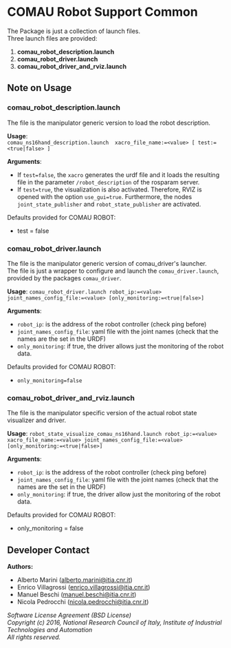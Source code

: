 # COMAU Robot Support Common

The Package is just a collection of launch files.  
Three launch files are provided:  
1. **comau_robot_description.launch**   
2. **comau_robot_driver.launch**  
3. **comau_robot_driver_and_rviz.launch**  

## Note on Usage

### comau_robot_description.launch

The file is the manipulator generic version to load the robot description.  

__Usage__:  
`comau_ns16hand_description.launch  xacro_file_name:=<value> [ test:=<true|false> ]`  


__Arguments__:  
- If `test=false`, the `xacro` generates the urdf file and it loads the resulting file in the parameter  `/robot_description` of the rosparam server.  
- If `test=true`, the visualization is also activated. Therefore, RVIZ is opened with the option `use_gui=true`. Furthermore, the nodes `joint_state_publisher` and `robot_state_publisher` are activated.  


Defaults provided for COMAU ROBOT:
- test = false


### comau_robot_driver.launch

The file is the manipulator generic version of comau_driver's launcher.  
The file is just a wrapper to configure and launch the `comau_driver.launch`, provided by the packages `comau_driver`.  

**Usage**:
`comau_robot_driver.launch robot_ip:=<value> joint_names_config_file:=<value> [only_monitoring:=<true|false>]`  

__Arguments__:   
- `robot_ip`: is the address of the robot controller (check ping before)  
- `joint_names_config_file`: yaml file with the joint names (check that the names are the set in the URDF)  
- `only_monitoring`: if true, the driver allows just the monitoring of the robot data.  

Defaults provided for COMAU ROBOT:  
- `only_monitoring=false`  

### comau_robot_driver_and_rviz.launch

The file is the manipulator specific version of the actual robot state visualizer and driver.

**Usage**:
`robot_state_visualize_comau_ns16hand.launch robot_ip:=<value> xacro_file_name:=<value> joint_names_config_file:=<value> [only_monitoring:=<true|false>] `  

__Arguments__:   
- `robot_ip`: is the address of the robot controller (check ping before)  
- `joint_names_config_file`: yaml file with the joint names (check that the names are the set in the URDF)  
- `only_monitoring`: if true, the driver allow just the monitoring of the robot data.  

Defaults provided for COMAU ROBOT:  
- only_monitoring = false  


## Developer Contact

**Authors:**   
- Alberto Marini (alberto.marini@itia.cnr.it)  
- Enrico Villagrossi (enrico.villagrossi@itia.cnr.it)  
- Manuel Beschi (manuel.beschi@itia.cnr.it)  
- Nicola Pedrocchi (nicola.pedrocchi@itia.cnr.it)  
 
_Software License Agreement (BSD License)_  
_Copyright (c) 2016, National Research Council of Italy, Institute of Industrial Technologies and Automation_  
_All rights reserved._  
